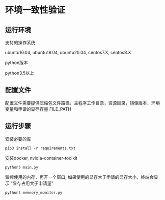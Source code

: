 **环境一致性验证**
==========================

**运行环境**
-------------------

支持的操作系统 

ubuntu16.04, ubuntu18.04, ubuntu20.04, centos7.X, centos8.X

python版本

python3.5以上

**配置文件**
----------

配置文件需要提供压缩包文件路径，主程序工作目录，资源目录，镜像版本，环境变量和申请的显存存量
    FILE_PATH 

**运行步骤**
----------------------

安装必要的库

    pip3 install -r requirements.txt

安装docker, nvidia-container-toolkit

    python3 main.py
    
监控使用的内存，再开一个窗口, 如果使用的显存大于申请的显存大小，终端会显示 "显存占用大于申请量"

    python3 memeory_monitor.py
